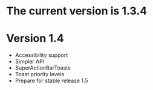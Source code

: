 The current version is 1.3.4
==========================


Version 1.4
===========
- Accessibility support
- Simpler API
- SuperActionBarToasts
- Toast priority levels 
- Prepare for stable release 1.5 
